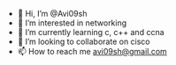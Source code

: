 - 👋 Hi, I’m @Avi09sh
- 👀 I’m interested in networking
- 🌱 I’m currently learning c, c++ and ccna
- 💞️ I’m looking to collaborate on cisco
- 📫 How to reach me avi09sh@gmail.com

<!---
Avi09sh/Avi09sh is a ✨ special ✨ repository because its `README.md` (this file) appears on your GitHub profile.
You can click the Preview link to take a look at your changes.
--->
